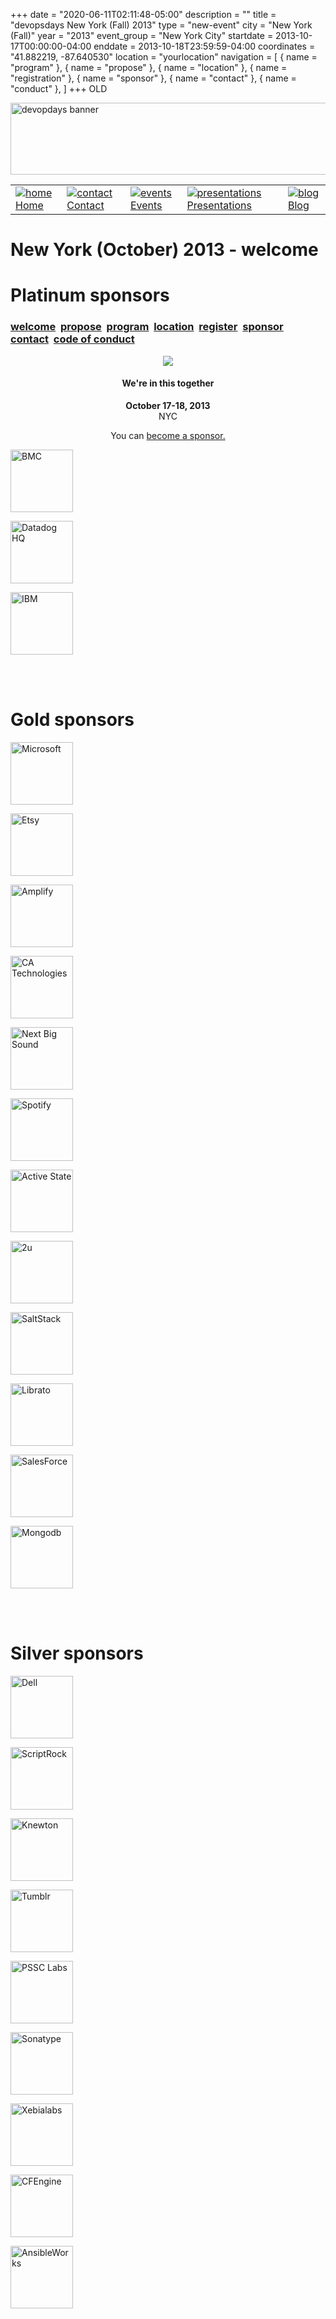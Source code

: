 +++
date = "2020-06-11T02:11:48-05:00"
description = ""
title = "devopsdays New York (Fall) 2013"
type = "new-event"
city = "New York (Fall)"
year = "2013"
event_group = "New York City"
startdate = 2013-10-17T00:00:00-04:00
enddate = 2013-10-18T23:59:59-04:00
coordinates = "41.882219, -87.640530"
location = "yourlocation"
navigation = [
    { name = "program" },
    { name = "propose" },
    { name = "location" },
    { name = "registration" },
    { name = "sponsor" },
    { name = "contact" },
    { name = "conduct" },
]
+++
OLD






<!DOCTYPE HTML PUBLIC "-//W3C//DTD HTML 4.01 Transitional//EN"
"http://www.w3.org/TR/html4/loose.dtd">
<html>
<head>
<meta http-equiv="content-type" content="text/html; charset=utf-8" >
<title>New York (October) 2013
 - welcome</title>
<meta name="author" content="" >





<link rel="alternate" type="application/rss+xml" title="devopsdays RSS Feed" href="http://www.devopsdays.org/feed/" >



<script type="text/javascript" src="https://www.google.com/jsapi"></script>
<script type="text/javascript">
google.load('jquery', '1.3.2');
</script>

<!---This is a combined jAmpersand, jqwindont , jPullquote -->
<script type="text/javascript" src="/js/devops.js"></script>

<!--- Blueprint CSS Framework Screen + Fancytype-Screen + jedi.css -->
<link rel="stylesheet" href="/css/devops.min.css" type="text/css" media="screen, projection">
<link rel="stylesheet" href="/css/blueprint/print.css" type="text/css" media="print">
<!--[if IE]>
<link rel="stylesheet" href="/css/blueprint/ie.css" type="text/css" media="screen, projection">
<![endif]-->
</head>


<body onload="initialize()">

<div class="container ">
<div class="span-24 last" id="header">

 <div class="span-16 first">
	<img src="/images/devopsdays-banner.png" title="devopsdays banner" width="801" height="115" alt="devopdays banner" ><br>
 </div>
 <div class="span-8 last">
 </div>
</div>

<div class="span-24 last">
<div class="span-15 first">
<div id="headermenu">
<table >
  <tr>
    <td>
      <a href="/"><img alt="home" title="home" src="/images/home.png"></a>
      <a href="/">Home</a>
    </td>
    <td>
      <a href="/contact/"><img alt="contact" title="contact" src="/images/contact.png"></a>
      <a href="/contact/">Contact</a>
    </td>
    <td>
      <a href="/events/"><img alt="events" title="events" src="/images/events.png"></a>
      <a href="/events/">Events</a>
    </td>
    <td>
      <a href="/presentations/"><img alt="presentations" title="presentations" src="/images/presentations.png"></a>
      <a href="/presentations/">Presentations</a>
    </td>
    <td>
      <a href="/blog/"><img alt="blog" title="blog" src="/images/blog.png"></a>
      <a href="/blog/">Blog</a>
    </td>
  </tr>
</table>
</div>

</div>
<div class="span-8 last">
</div>

<div class="span-24 last" id="title">
<div class="span-15 first">
<h1>New York (October) 2013
 - welcome </h1>
</div>

<div class="span-8 last">
</div>

  
<h1>Platinum sponsors</h1>
  

</div>


<div class="span-15  ">
  <div class="span-15  last ">
  <div class="submenu">
<h3>
<a href="/events/2013/newyork/">welcome</a> 
<a href="/events/2013/newyork/propose">propose</a> 
<a href="/events/2013/newyork/program">program</a> 
<a href="/events/2013/newyork/location">location</a>  
<a href="/events/2013/newyork/registration">register</a> 
<a href="/events/2013/newyork/sponsor">sponsor</a> 
<a href="/events/2013/newyork/contact">contact</a> 
<a href="/events/2013/newyork/code-of-conduct">code of conduct</a> 
</h3>
</div>


  <center>
<img src='workers.png'>
<h4>We're in this together</h4>
      <p><b>October 17-18, 2013</b><br/>NYC</p>
      <p>You can <a href="sponsor">become a sponsor.</a></p>
</center>




<!--
<center>This event will be livestreamed thanks to <a href="http://twitter.com/livestream">@livestream</a> - <a href="https://new.livestream.com/devopsdaysorg/nyc2013">Watch it live</a></center>
-->


  </div>
  
</div>

<div class="span-8 last">
  <div class="span-8 last">



<a href='http://www.bmc.com/'><img border=0 alt='BMC' title='BMC' width=100px height=100px src='/events/2013/newyork/logos/bmc.png'></a>

<a href='http://www.datadoghq.com/'><img border=0 alt='Datadog HQ' title='Datadog HQ' width=100px height=100px src='/events/2013/newyork/logos/datadog.png'></a>

<a href='http://www.ibm.com/'><img border=0 alt='IBM' title='IBM' width=100px height=100px src='/events/2013/newyork/logos/ibm.png'></a>




<br><br>
<h1>Gold sponsors</h1>


<a href='http://www.microsoft.com/'><img border=0 alt='Microsoft' title='Microsoft' width=100px height=100px src='/events/2013/newyork/logos/microsoft.png'></a>

<a href='http://www.etsy.com/'><img border=0 alt='Etsy' title='Etsy' width=100px height=100px src='/events/2013/newyork/logos/etsy.png'></a>

<a href='http://www.amplify.com/'><img border=0 alt='Amplify' title='Amplify' width=100px height=100px src='/events/2013/newyork/logos/amplify.png'></a>

<a href='http://www.ca.com/'><img border=0 alt='CA Technologies' title='CA Technologies' width=100px height=100px src='/events/2013/newyork/logos/ca.png'></a>

<a href='http://www.nextbigsound.com/'><img border=0 alt='Next Big Sound' title='Next Big Sound' width=100px height=100px src='/events/2013/newyork/logos/nextbigsound.png'></a>

<a href='http://www.spotify.com/'><img border=0 alt='Spotify' title='Spotify' width=100px height=100px src='/events/2013/newyork/logos/spotify.png'></a>

<a href='http://www.activestate.com/'><img border=0 alt='Active State' title='Active State' width=100px height=100px src='/events/2013/newyork/logos/activestate_stackato.png'></a>

<a href='http://www.2u.com/'><img border=0 alt='2u' title='2u' width=100px height=100px src='/events/2013/newyork/logos/2u.png'></a>

<a href='http://www.saltstack.com/'><img border=0 alt='SaltStack' title='SaltStack' width=100px height=100px src='/events/2013/newyork/logos/saltstack.png'></a>

<a href='http://www.librato.com/'><img border=0 alt='Librato' title='Librato' width=100px height=100px src='/events/2013/newyork/logos/librato.png'></a>

<a href='http://www.salesforce.com/'><img border=0 alt='SalesForce' title='SalesForce' width=100px height=100px src='/events/2013/newyork/logos/salesforce.png'></a>

<a href='http://mongodb.com/'><img border=0 alt='Mongodb' title='Mongodb' width=100px height=100px src='/events/2013/newyork/logos/mongodb.png'></a>




<br><br>
<h1>Silver sponsors</h1>


<a href='http://www.dell.com/'><img border=0 alt='Dell' title='Dell' width=100px height=100px src='/events/2013/newyork/logos/dell.png'></a>

<a href='http://www.scriptrock.com/'><img border=0 alt='ScriptRock' title='ScriptRock' width=100px height=100px src='/events/2013/newyork/logos/scriptrock.png'></a>

<a href='http://www.knewton.com/'><img border=0 alt='Knewton' title='Knewton' width=100px height=100px src='/events/2013/newyork/logos/knewton.png'></a>

<a href='http://www.tumblr.com/'><img border=0 alt='Tumblr' title='Tumblr' width=100px height=100px src='/events/2013/newyork/logos/tumblr.png'></a>

<a href='http://www.pssclabs.com/'><img border=0 alt='PSSC Labs' title='PSSC Labs' width=100px height=100px src='/events/2013/newyork/logos/pssclabs.png'></a>

<a href='http://www.sonatype.com/'><img border=0 alt='Sonatype' title='Sonatype' width=100px height=100px src='/events/2013/newyork/logos/sonatype.png'></a>

<a href='http://xebialabs.com/'><img border=0 alt='Xebialabs' title='Xebialabs' width=100px height=100px src='/events/2013/newyork/logos/xebialabs.png'></a>

<a href='http://cfengine.com/'><img border=0 alt='CFEngine' title='CFEngine' width=100px height=100px src='/events/2013/newyork/logos/cfengine.png'></a>

<a href='http://ansibleworks.com/'><img border=0 alt='AnsibleWorks' title='AnsibleWorks' width=100px height=100px src='/events/2013/newyork/logos/ansibleworks.png'></a>






</div>
  <div class="span-8 last">
  </div>


</div>


</div>
</div>

<script type="text/javascript">
  var _gaq = _gaq || [];
  _gaq.push(['_setAccount', 'UA-9713393-1']);
  _gaq.push(['_trackPageview']);

  (function() {
    var ga = document.createElement('script'); ga.type = 'text/javascript'; ga.async = true;
    ga.src = ('https:' == document.location.protocol ? 'https://ssl' : 'http://www') + '.google-analytics.com/ga.js';
    var s = document.getElementsByTagName('script')[0]; s.parentNode.insertBefore(ga, s);
  })();
</script>




</body>
</html>
